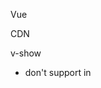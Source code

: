 Vue

CDN
<script src="https://cdnjs.cloudflare.com/ajax/libs/vue/2.0.1/vue.js"></script>

v-show
- don't support in <template> directive
- don't support with v-else in Vue 2.0
